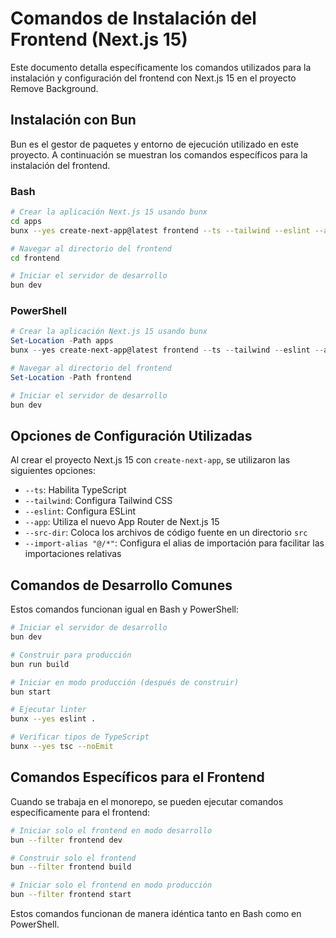 # Comandos de Instalación del Frontend (Next.js 15)

Este documento detalla específicamente los comandos utilizados para la instalación y configuración del frontend con Next.js 15 en el proyecto Remove Background.

## Instalación con Bun

Bun es el gestor de paquetes y entorno de ejecución utilizado en este proyecto. A continuación se muestran los comandos específicos para la instalación del frontend.

### Bash

```bash
# Crear la aplicación Next.js 15 usando bunx
cd apps
bunx --yes create-next-app@latest frontend --ts --tailwind --eslint --app --src-dir --import-alias "@/*"

# Navegar al directorio del frontend
cd frontend

# Iniciar el servidor de desarrollo
bun dev
```

### PowerShell

```powershell
# Crear la aplicación Next.js 15 usando bunx
Set-Location -Path apps
bunx --yes create-next-app@latest frontend --ts --tailwind --eslint --app --src-dir --import-alias "@/*"

# Navegar al directorio del frontend
Set-Location -Path frontend

# Iniciar el servidor de desarrollo
bun dev
```

## Opciones de Configuración Utilizadas

Al crear el proyecto Next.js 15 con `create-next-app`, se utilizaron las siguientes opciones:

- `--ts`: Habilita TypeScript
- `--tailwind`: Configura Tailwind CSS
- `--eslint`: Configura ESLint
- `--app`: Utiliza el nuevo App Router de Next.js 15
- `--src-dir`: Coloca los archivos de código fuente en un directorio `src`
- `--import-alias "@/*"`: Configura el alias de importación para facilitar las importaciones relativas

## Comandos de Desarrollo Comunes

Estos comandos funcionan igual en Bash y PowerShell:

```bash
# Iniciar el servidor de desarrollo
bun dev

# Construir para producción
bun run build

# Iniciar en modo producción (después de construir)
bun start

# Ejecutar linter
bunx --yes eslint .

# Verificar tipos de TypeScript
bunx --yes tsc --noEmit
```

## Comandos Específicos para el Frontend

Cuando se trabaja en el monorepo, se pueden ejecutar comandos específicamente para el frontend:

```bash
# Iniciar solo el frontend en modo desarrollo
bun --filter frontend dev

# Construir solo el frontend
bun --filter frontend build

# Iniciar solo el frontend en modo producción
bun --filter frontend start
```

Estos comandos funcionan de manera idéntica tanto en Bash como en PowerShell.